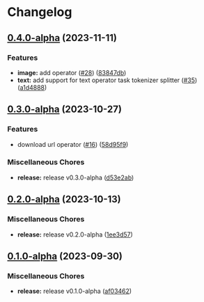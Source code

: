 # Changelog

## [0.4.0-alpha](https://github.com/instill-ai/operator/compare/v0.3.0-alpha...v0.4.0-alpha) (2023-11-11)


### Features

* **image:** add operator ([#28](https://github.com/instill-ai/operator/issues/28)) ([83847db](https://github.com/instill-ai/operator/commit/83847dbaf039416821219f8918fb63f244057c5b))
* **text:** add support for text operator task tokenizer splitter ([#35](https://github.com/instill-ai/operator/issues/35)) ([a1d4888](https://github.com/instill-ai/operator/commit/a1d48882c891b9ea4caa3d6d70bb5e866d0bade9))

## [0.3.0-alpha](https://github.com/instill-ai/operator/compare/v0.2.0-alpha...v0.3.0-alpha) (2023-10-27)


### Features

* download url operator ([#16](https://github.com/instill-ai/operator/issues/16)) ([58d95f9](https://github.com/instill-ai/operator/commit/58d95f92b874f5bbc25a3b41139011f491071c5b))


### Miscellaneous Chores

* **release:** release v0.3.0-alpha ([d53e2ab](https://github.com/instill-ai/operator/commit/d53e2ab25fa197c9bb8efa13e3a2397d49a85db7))

## [0.2.0-alpha](https://github.com/instill-ai/operator/compare/v0.1.0-alpha...v0.2.0-alpha) (2023-10-13)


### Miscellaneous Chores

* **release:** release v0.2.0-alpha ([1ee3d57](https://github.com/instill-ai/operator/commit/1ee3d5771ce3308f710cb07803eab885f2fad1bd))

## [0.1.0-alpha](https://github.com/instill-ai/operator/compare/v0.3.0-alpha...v0.1.0-alpha) (2023-09-30)


### Miscellaneous Chores

* **release:** release v0.1.0-alpha ([af03462](https://github.com/instill-ai/operator/commit/af034628dc8372658c24915190fc9a0454bca3c6))

